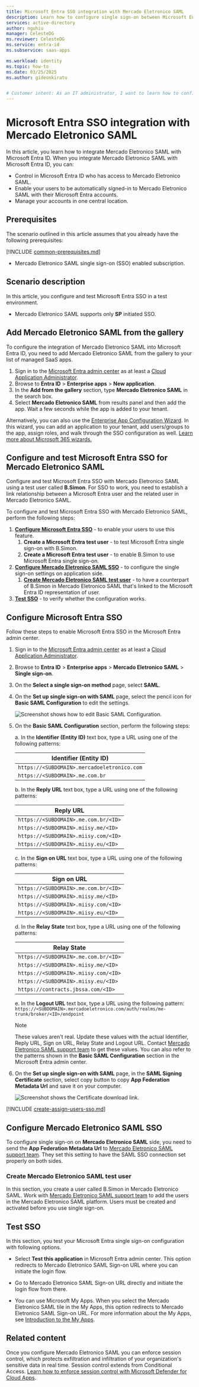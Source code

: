 ```yaml
---
title: Microsoft Entra SSO integration with Mercado Eletronico SAML
description: Learn how to configure single sign-on between Microsoft Entra ID and Mercado Eletronico SAML.
services: active-directory
author: nguhiu
manager: CelesteDG
ms.reviewer: CelesteDG
ms.service: entra-id
ms.subservice: saas-apps

ms.workload: identity
ms.topic: how-to
ms.date: 03/25/2025
ms.author: gideonkiratu


# Customer intent: As an IT administrator, I want to learn how to configure single sign-on between Microsoft Entra ID and Mercado Eletronico SAML so that I can control who has access to Mercado Eletronico SAML, enable automatic sign-in with Microsoft Entra accounts, and manage my accounts in one central location.
---
```


# Microsoft Entra SSO integration with Mercado Eletronico SAML

In this article,  you learn how to integrate Mercado Eletronico SAML with Microsoft Entra ID. When you integrate Mercado Eletronico SAML with Microsoft Entra ID, you can:

* Control in Microsoft Entra ID who has access to Mercado Eletronico SAML.
* Enable your users to be automatically signed-in to Mercado Eletronico SAML with their Microsoft Entra accounts.
* Manage your accounts in one central location.

## Prerequisites
The scenario outlined in this article assumes that you already have the following prerequisites:

[!INCLUDE [common-prerequisites.md](~/identity/saas-apps/includes/common-prerequisites.md)]
* Mercado Eletronico SAML single sign-on (SSO) enabled subscription.

## Scenario description

In this article,  you configure and test Microsoft Entra SSO in a test environment.

* Mercado Eletronico SAML supports only **SP** initiated SSO.

## Add Mercado Eletronico SAML from the gallery

To configure the integration of Mercado Eletronico SAML into Microsoft Entra ID, you need to add Mercado Eletronico SAML from the gallery to your list of managed SaaS apps.

1. Sign in to the [Microsoft Entra admin center](https://entra.microsoft.com) as at least a [Cloud Application Administrator](~/identity/role-based-access-control/permissions-reference.md#cloud-application-administrator).
1. Browse to **Entra ID** > **Enterprise apps** > **New application**.
1. In the **Add from the gallery** section, type **Mercado Eletronico SAML** in the search box.
1. Select **Mercado Eletronico SAML** from results panel and then add the app. Wait a few seconds while the app is added to your tenant.

Alternatively, you can also use the [Enterprise App Configuration Wizard](https://portal.office.com/AdminPortal/home?Q=Docs#/azureadappintegration). In this wizard, you can add an application to your tenant, add users/groups to the app, assign roles, and walk through the SSO configuration as well. [Learn more about Microsoft 365 wizards.](/microsoft-365/admin/misc/azure-ad-setup-guides)

## Configure and test Microsoft Entra SSO for Mercado Eletronico SAML

Configure and test Microsoft Entra SSO with Mercado Eletronico SAML using a test user called **B.Simon**. For SSO to work, you need to establish a link relationship between a Microsoft Entra user and the related user in Mercado Eletronico SAML.

To configure and test Microsoft Entra SSO with Mercado Eletronico SAML, perform the following steps:

1. **[Configure Microsoft Entra SSO](#configure-microsoft-entra-sso)** - to enable your users to use this feature.
    1. **Create a Microsoft Entra test user** - to test Microsoft Entra single sign-on with B.Simon.
    1. **Create a Microsoft Entra test user** - to enable B.Simon to use Microsoft Entra single sign-on.
1. **[Configure Mercado Eletronico SAML SSO](#configure-mercado-eletronico-saml-sso)** - to configure the single sign-on settings on application side.
    1. **[Create Mercado Eletronico SAML test user](#create-mercado-eletronico-saml-test-user)** - to have a counterpart of B.Simon in Mercado Eletronico SAML that's linked to the Microsoft Entra ID representation of user.
1. **[Test SSO](#test-sso)** - to verify whether the configuration works.

## Configure Microsoft Entra SSO

Follow these steps to enable Microsoft Entra SSO in the Microsoft Entra admin center.

1. Sign in to the [Microsoft Entra admin center](https://entra.microsoft.com) as at least a [Cloud Application Administrator](~/identity/role-based-access-control/permissions-reference.md#cloud-application-administrator).
1. Browse to **Entra ID** > **Enterprise apps** > **Mercado Eletronico SAML** > **Single sign-on**.
1. On the **Select a single sign-on method** page, select **SAML**.
1. On the **Set up single sign-on with SAML** page, select the pencil icon for **Basic SAML Configuration** to edit the settings.

   ![Screenshot shows how to edit Basic SAML Configuration.](common/edit-urls.png "Basic Configuration")

1. On the **Basic SAML Configuration** section, perform the following steps:

    a. In the **Identifier (Entity ID)** text box, type a URL using one of the following patterns:

    |**Identifier (Entity ID)**|
    |--------------------------|
    | `https://<SUBDOMAIN>.mercadoeletronico.com` |
    | `https://<SUBDOMAIN>.me.com.br` |

    b. In the **Reply URL** text box, type a URL using one of the following patterns:

    |**Reply URL**|
    |-------------|
    | `https://<SUBDOMAIN>.me.com.br/<ID>` |
    | `https://<SUBDOMAIN>.miisy.me/<ID>` |
    | `https://<SUBDOMAIN>.miisy.com/<ID>` |
    | `https://<SUBDOMAIN>.miisy.eu/<ID>` |

    c. In the **Sign on URL** text box, type a URL using one of the following patterns:

    |**Sign on URL**|
    |---------------|
    | `https://<SUBDOMAIN>.me.com.br/<ID>` |
    | `https://<SUBDOMAIN>.miisy.me/<ID>` |
    | `https://<SUBDOMAIN>.miisy.com/<ID>` |
    | `https://<SUBDOMAIN>.miisy.eu/<ID>` |

    d. In the **Relay State** text box, type a URL using one of the following patterns:

    |**Relay State**|
    |---------------|
    | `https://<SUBDOMAIN>.me.com.br/<ID>` |
    | `https://<SUBDOMAIN>.miisy.me/<ID>` |
    | `https://<SUBDOMAIN>.miisy.com/<ID>` |
    | `https://<SUBDOMAIN>.miisy.eu/<ID>` |
    | `https://contracts.jbssa.com/<ID>` |

    e. In the **Logout URL** text box, type a URL using the following pattern:
    `https://<SUBDOMAIN>.mercadoeletronico.com/auth/realms/me-trunk/broker/<ID>/endpoint`

	> [!NOTE]
	> These values aren't real. Update these values with the actual Identifier, Reply URL, Sign on URL, Relay State and Logout URL. Contact [Mercado Eletronico SAML support team](mailto:suporte@me.com.br) to get these values. You can also refer to the patterns shown in the **Basic SAML Configuration** section in the Microsoft Entra admin center.

1. On the **Set up single sign-on with SAML** page, in the **SAML Signing Certificate** section, select copy button to copy **App Federation Metadata Url** and save it on your computer.

	![Screenshot shows the Certificate download link.](common/copy-metadataurl.png "Certificate")

[!INCLUDE [create-assign-users-sso.md](~/identity/saas-apps/includes/create-assign-users-sso.md)]

## Configure Mercado Eletronico SAML SSO

To configure single sign-on on **Mercado Eletronico SAML** side, you need to send the **App Federation Metadata Url** to [Mercado Eletronico SAML support team](mailto:suporte@me.com.br). They set this setting to have the SAML SSO connection set properly on both sides.

### Create Mercado Eletronico SAML test user

In this section, you create a user called B.Simon in Mercado Eletronico SAML. Work with [Mercado Eletronico SAML support team](mailto:suporte@me.com.br) to add the users in the Mercado Eletronico SAML platform. Users must be created and activated before you use single sign-on.

## Test SSO 

In this section, you test your Microsoft Entra single sign-on configuration with following options.
 
* Select **Test this application** in Microsoft Entra admin center. This option redirects to Mercado Eletronico SAML Sign-on URL where you can initiate the login flow.
 
* Go to Mercado Eletronico SAML Sign-on URL directly and initiate the login flow from there.
 
* You can use Microsoft My Apps. When you select the Mercado Eletronico SAML tile in the My Apps, this option redirects to Mercado Eletronico SAML Sign-on URL. For more information about the My Apps, see [Introduction to the My Apps](https://support.microsoft.com/account-billing/sign-in-and-start-apps-from-the-my-apps-portal-2f3b1bae-0e5a-4a86-a33e-876fbd2a4510).

## Related content

Once you configure Mercado Eletronico SAML you can enforce session control, which protects exfiltration and infiltration of your organization's sensitive data in real time. Session control extends from Conditional Access. [Learn how to enforce session control with Microsoft Defender for Cloud Apps](/cloud-app-security/proxy-deployment-any-app).